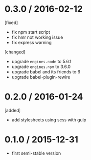 
0.3.0 / 2016-02-12
==================

[fixed]
 * fix npm start script
 * fix hmr not working issue
 * fix express warning

[changed]
 * upgrade `engines.node` to 5.6.1
 * upgrade `engines.npm` to 3.6.0
 * upgrade babel and its friends to 6
 * upgrade babel-plugin-rewire

0.2.0 / 2016-01-24
==================

[added]
  * add stylesheets using scss with gulp



0.1.0 / 2015-12-31
==================

 * first semi-stable version

